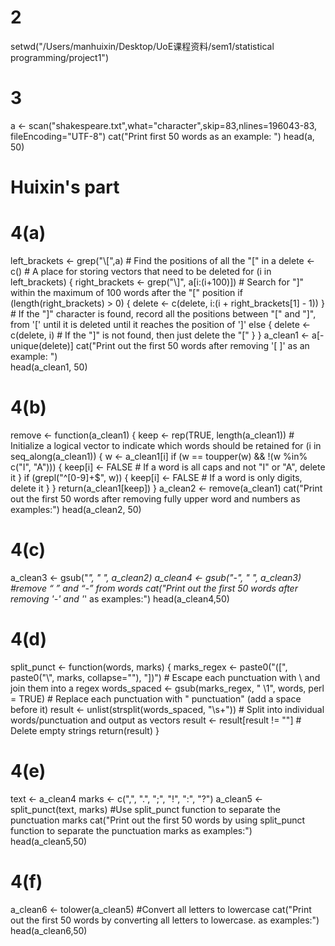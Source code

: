 # 2
setwd("/Users/manhuixin/Desktop/UoE课程资料/sem1/statistical programming/project1")
# 3
a <- scan("shakespeare.txt",what="character",skip=83,nlines=196043-83,
          fileEncoding="UTF-8")
cat("Print first 50 words as an example: ") 
head(a, 50)

# Huixin's part
# 4(a)
left_brackets <- grep("\\[",a)  # Find the positions of all the "[" in a
delete <- c()                   # A place for storing vectors that need to be deleted
for (i in left_brackets) {
  right_brackets <- grep("\\]", a[i:(i+100)])   # Search for "]" within the maximum of 100 words after the "[" position
  if (length(right_brackets) > 0) {
    delete <- c(delete, i:(i + right_brackets[1] - 1))
  }                            # If the "]" character is found, record all the positions between "[" and "]", from '[' until it is deleted until it reaches the position of ']'
  else {
    delete <- c(delete, i)     # If the "]" is not found, then just delete the "["
  }
}
a_clean1 <- a[-unique(delete)]
cat("Print out the first 50 words after removing '[ ]' as an example: ")  
head(a_clean1, 50)

# 4(b)
remove <- function(a_clean1) {
  keep <- rep(TRUE, length(a_clean1))  # Initialize a logical vector to indicate which words should be retained
  for (i in seq_along(a_clean1)) {
    w <- a_clean1[i]
    if (w == toupper(w) && !(w %in% c("I", "A"))) {
      keep[i] <- FALSE                 # If a word is all caps and not "I" or "A", delete it
    }
    if (grepl("^[0-9]+$", w)) {
      keep[i] <- FALSE                 # If a word is only digits, delete it
    }
  }
  return(a_clean1[keep])
}
a_clean2 <- remove(a_clean1)
cat("Print out the first 50 words after removing fully upper word and numbers as examples:")
head(a_clean2, 50)

# 4(c)
a_clean3 <- gsub("_", " ", a_clean2)
a_clean4 <- gsub("-", " ", a_clean3)     #remove “ ” and “-” from words
cat("Print out the first 50 words after removing '-' and '_' as examples:")
head(a_clean4,50)

# 4(d)
split_punct <- function(words, marks) {
  marks_regex <- paste0("([", paste0("\\", marks, collapse=""), "])")   # Escape each punctuation with \ and join them into a regex
  words_spaced <- gsub(marks_regex, " \\1", words, perl = TRUE)         # Replace each punctuation with " punctuation" (add a space before it)
  result <- unlist(strsplit(words_spaced, "\\s+"))                      # Split into individual words/punctuation and output as vectors
  result <- result[result != ""]                                        # Delete empty strings
  return(result)
}

# 4(e)
text <- a_clean4
marks <- c(",", ".", ";", "!", ":", "?")
a_clean5 <- split_punct(text, marks)           #Use split_punct function to separate the punctuation marks
cat("Print out the first 50 words by using split_punct 
    function to separate the punctuation marks as examples:")
head(a_clean5,50)

# 4(f)
a_clean6 <- tolower(a_clean5)    #Convert all letters to lowercase
cat("Print out the first 50 words by converting all letters to lowercase. as examples:")
head(a_clean6,50)
